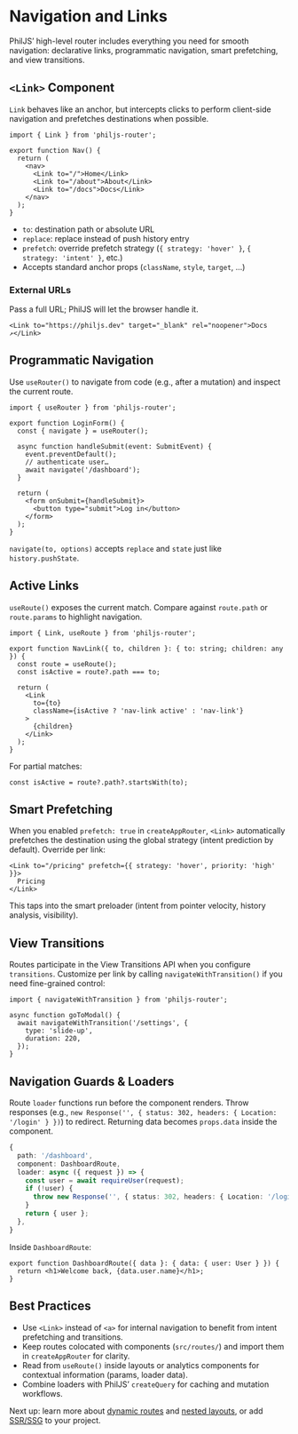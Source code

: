 # Navigation and Links

PhilJS’ high-level router includes everything you need for smooth navigation: declarative links, programmatic navigation, smart prefetching, and view transitions.

## `<Link>` Component

`Link` behaves like an anchor, but intercepts clicks to perform client-side navigation and prefetches destinations when possible.

```tsx
import { Link } from 'philjs-router';

export function Nav() {
  return (
    <nav>
      <Link to="/">Home</Link>
      <Link to="/about">About</Link>
      <Link to="/docs">Docs</Link>
    </nav>
  );
}
```

- `to`: destination path or absolute URL
- `replace`: replace instead of push history entry
- `prefetch`: override prefetch strategy (`{ strategy: 'hover' }`, `{ strategy: 'intent' }`, etc.)
- Accepts standard anchor props (`className`, `style`, `target`, ...)

### External URLs

Pass a full URL; PhilJS will let the browser handle it.

```tsx
<Link to="https://philjs.dev" target="_blank" rel="noopener">Docs ↗</Link>
```

## Programmatic Navigation

Use `useRouter()` to navigate from code (e.g., after a mutation) and inspect the current route.

```tsx
import { useRouter } from 'philjs-router';

export function LoginForm() {
  const { navigate } = useRouter();

  async function handleSubmit(event: SubmitEvent) {
    event.preventDefault();
    // authenticate user…
    await navigate('/dashboard');
  }

  return (
    <form onSubmit={handleSubmit}>
      <button type="submit">Log in</button>
    </form>
  );
}
```

`navigate(to, options)` accepts `replace` and `state` just like `history.pushState`.

## Active Links

`useRoute()` exposes the current match. Compare against `route.path` or `route.params` to highlight navigation.

```tsx
import { Link, useRoute } from 'philjs-router';

export function NavLink({ to, children }: { to: string; children: any }) {
  const route = useRoute();
  const isActive = route?.path === to;

  return (
    <Link
      to={to}
      className={isActive ? 'nav-link active' : 'nav-link'}
    >
      {children}
    </Link>
  );
}
```

For partial matches:

```tsx
const isActive = route?.path?.startsWith(to);
```

## Smart Prefetching

When you enabled `prefetch: true` in `createAppRouter`, `<Link>` automatically prefetches the destination using the global strategy (intent prediction by default). Override per link:

```tsx
<Link to="/pricing" prefetch={{ strategy: 'hover', priority: 'high' }}>
  Pricing
</Link>
```

This taps into the smart preloader (intent from pointer velocity, history analysis, visibility).

## View Transitions

Routes participate in the View Transitions API when you configure `transitions`. Customize per link by calling `navigateWithTransition()` if you need fine-grained control:

```tsx
import { navigateWithTransition } from 'philjs-router';

async function goToModal() {
  await navigateWithTransition('/settings', {
    type: 'slide-up',
    duration: 220,
  });
}
```

## Navigation Guards & Loaders

Route `loader` functions run before the component renders. Throw responses (e.g., `new Response('', { status: 302, headers: { Location: '/login' } })`) to redirect. Returning data becomes `props.data` inside the component.

```ts
{
  path: '/dashboard',
  component: DashboardRoute,
  loader: async ({ request }) => {
    const user = await requireUser(request);
    if (!user) {
      throw new Response('', { status: 302, headers: { Location: '/login' } });
    }
    return { user };
  },
}
```

Inside `DashboardRoute`:

```tsx
export function DashboardRoute({ data }: { data: { user: User } }) {
  return <h1>Welcome back, {data.user.name}</h1>;
}
```

## Best Practices

- Use `<Link>` instead of `<a>` for internal navigation to benefit from intent prefetching and transitions.
- Keep routes colocated with components (`src/routes/`) and import them in `createAppRouter` for clarity.
- Read from `useRoute()` inside layouts or analytics components for contextual information (params, loader data).
- Combine loaders with PhilJS’ `createQuery` for caching and mutation workflows.

Next up: learn more about [dynamic routes](./dynamic-routes.md) and [nested layouts](./layouts.md), or add [SSR/SSG](../getting-started/tutorial-blog-ssg.md) to your project.
